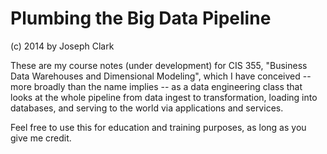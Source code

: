# Plumbing the Big Data Pipeline
(c) 2014 by Joseph Clark

These are my course notes (under development) for CIS 355, "Business Data Warehouses and Dimensional Modeling", which I have conceived -- more broadly than the name implies -- as a data engineering class that looks at the whole pipeline from data ingest to transformation, loading into databases, and serving to the world via applications and services.

Feel free to use this for education and training purposes, as long as you give me credit.

